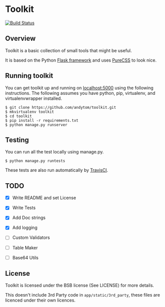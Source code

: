 # Toolkit
[![Build Status](https://travis-ci.org/andytom/toolkit.svg?branch=master)](https://travis-ci.org/andytom/toolkit)


## Overview
Toolkit is a basic collection of small tools that might be useful.

It is based on the Python [Flask framework](http://flask.pocoo.org/) and uses
[PureCSS](http://purecss.io/) to look nice.


## Running toolkit
You can get toolkit up and running on [localhost:5000](http://localhost:5000/)
using the following instructions. The following assumes you have python,
pip, virtualenv, and virtualenvwrapper installed.

~~~
$ git clone https://github.com/andytom/toolkit.git
$ mkvirtualenv toolkit
$ cd toolkit
$ pip install -r requirements.txt
$ python manage.py runserver
~~~


## Testing
You can run all the test locally using manage.py.

~~~
$ python manage.py runtests
~~~

These tests are also run automatically by [TravisCI](https://travis-ci.org/andytom/toolkit).


## TODO
- [x] Write README and set License
- [x] Write Tests
- [x] Add Doc strings
- [x] Add logging
- [ ] Custom Validators
 - [ ] Table Maker
 - [ ] Base64 Utils


## License
Toolkit is licensed under the BSB license (See LICENSE) for more details.

This doesn't include 3rd Party code in ```app/static/3rd_party```, these files
are licenced under their own licences.
